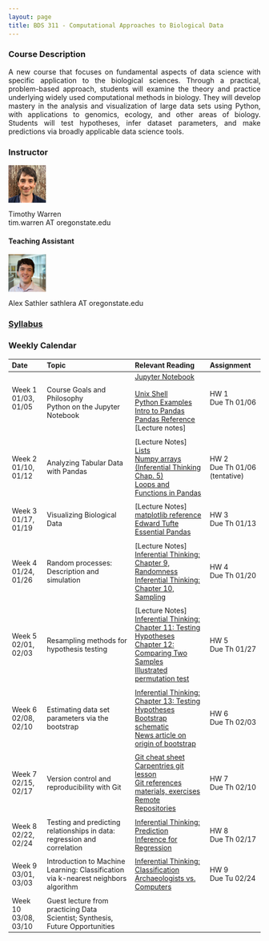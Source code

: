 ```yaml
---
layout: page
title: BDS 311 - Computational Approaches to Biological Data
---
```


### Course Description
 <!---
  will replace this image
 <img src="./covidtrace_color_rev-01.png" width="390" height="270" align='right'/> 
-->
 <div style="text-align: justify"> 
 A new course that focuses on fundamental aspects of data science with specific application to the biological sciences. Through a practical, problem-based approach, students will examine the theory and practice underlying widely used computational methods in biology. They will develop mastery in the analysis and visualization of large data sets using Python, with applications to genomics, ecology, and other areas of biology. Students will test hypotheses, infer dataset parameters, and make predictions via broadly applicable data science tools. 
</div>   

### Instructor
<img src="./twheadshot_square.jpg" width="75" height="75" align='center'/>      

Timothy Warren  
tim.warren AT oregonstate.edu         

#### Teaching Assistant
<img src="./arsheadshot.jpg" width="75" height = "75" align='center'/>

Alex Sathler
sathlera AT oregonstate.edu

  
  





### [Syllabus](./syllabus.md)


### Weekly Calendar  

|Date                                  | Topic                             |  Relevant Reading                     | Assignment                                 |
|:-----------------------------        |:--------------------------------- |:------------------------------------  |:----------------------                      |
| Week 1 <br />01/03, 01/05&nbsp; &nbsp; &nbsp;&nbsp;&nbsp;| Course Goals and Philosophy <br />Python on the Jupyter Notebook &nbsp; &nbsp; &nbsp;| [Jupyter Notebook](https://www.e-education.psu.edu/geog489/node/2204)&nbsp; &nbsp; &nbsp;&nbsp; &nbsp;&nbsp; &nbsp;<br>[Unix Shell](https://swcarpentry.github.io/shell-novice/) <br> [Python Examples](https://nbviewer.jupyter.org/urls/bitbucket.org/hrojas/learn-pandas/raw/master/lessons/Python_101.ipynb) &nbsp; &nbsp;  <br> [Intro to Pandas](http://swcarpentry.github.io/python-novice-gapminder/) <br> [Pandas Reference](https://pandas.pydata.org/pandas-docs/stable/user_guide/10min.html)<br>[Lecture notes]| HW 1 <br/> Due Th 01/06 &nbsp; &nbsp; |
|        |                |         |            |
| Week 2 <br /> 01/10, 01/12    | Analyzing Tabular Data with Pandas  |[Lecture Notes]<br> [Lists](https://swcarpentry.github.io/python-novice-gapminder/11-lists/index.html)<br>[Numpy arrays <br> (Inferential Thinking Chap. 5)](https://inferentialthinking.com/chapters/05/Sequences.html)<br>[Loops and Functions in Pandas](https://datacarpentry.org/python-ecology-lesson/06-loops-and-functions/)                                      | HW 2 <br/> Due Th 01/06 (tentative) |
|     |    |     |      |
| Week 3 <br /> 01/17, 01/19    | Visualizing Biological Data |[Lecture Notes]<br>[matplotlib reference](https://matplotlib.org/stable/tutorials/index.html#tutorials)<br>[Edward Tufte](https://www.edwardtufte.com/tufte/)<br>  [Essential Pandas](https://pandas.pydata.org/pandas-docs/stable/user_guide/10min.html)                                                 | HW 3 <br/> Due Th 01/13 |
|     |    |     |      |
| Week 4 <br /> 01/24, 01/26    | Random processes: Description and simulation  |[Lecture Notes]<br>[Inferential Thinking: Chapter 9, Randomness](https://inferentialthinking.com/chapters/09/Randomness.html)<br>[Inferential Thinking: Chapter 10, Sampling](https://inferentialthinking.com/chapters/10/Sampling_and_Empirical_Distributions.html)<br>        | HW 4 <br/> Due Th 01/20 |
|     |    |     |      |
|  Week 5 <br /> 02/01, 02/03   | Resampling methods for hypothesis testing   |[Lecture Notes]<br>[Inferential Thinking: Chapter 11: Testing Hypotheses](https://inferentialthinking.com/chapters/11/Testing_Hypotheses.html)<br>[Chapter 12: Comparing Two Samples](https://inferentialthinking.com/chapters/12/Comparing_Two_Samples.html)<br>[Illustrated permutation test](https://www.jwilber.me/permutationtest/)                                                   | HW 5 <br/> Due Th 01/27 |
|     |    |     |      |
| Week 6 <br /> 02/08, 02/10    | Estimating data set parameters via the bootstrap   | [Inferential Thinking: Chapter 13: Testing Hypotheses](https://inferentialthinking.com/chapters/13/Estimation.html)<br>[Bootstrap schematic](https://online.stat.psu.edu/stat555/node/119/)<br>[News article on origin of bootstrap](https://www.nytimes.com/1988/11/08/science/theorist-applies-computer-power-to-uncertainty-in-statistics.html)                                       | HW 6 <br/> Due Th 02/03 |
|     |    |     |      |
| Week 7 <br /> 02/15, 02/17    | Version control and reproducibility with Git | [Git cheat sheet](https://training.github.com/downloads/github-git-cheat-sheet.pdf)<br> [Carpentries git lesson](https://swcarpentry.github.io/git-novice/) <br> [Git references materials, exercises](https://open-source-for-researchers.github.io/open-source-workshop/) <br>[Remote Repositories](https://docs.github.com/en/github/getting-started-with-github/managing-remote-repositories)                                                | HW 7 <br/> Due Th 02/10 |
|     |    |     |      |
| Week 8 <br /> 02/22, 02/24    | Testing and predicting relationships in data: <br />regression and correlation  |[Inferential Thinking: Prediction](https://inferentialthinking.com/chapters/15/Prediction.html) <br> [Inference for Regression](https://inferentialthinking.com/chapters/16/Inference_for_Regression.html)            | HW 8<br/> Due Th 02/17 |
|     |    |     |      |
| Week 9 <br /> 03/01, 03/03    | Introduction to Machine Learning: Classification via k-nearest neighbors algorithm| [Inferential Thinking: Classification](https://inferentialthinking.com/chapters/17/Classification.html) <br> [Archaeologists vs. Computers](https://www.nytimes.com/2021/05/25/science/archaeologist-neural-network-study.html)                                                      | HW 9 <br/> Due Tu 02/24 |
|     |    |     |      |
| Week 10 <br /> 03/08, 03/10    | Guest lecture from practicing Data Scientist; Synthesis, Future Opportunities   |                                               |  |


